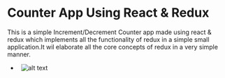 # Counter App Using React & Redux

This is a simple Increment/Decrement Counter app made using react & redux which implements all the functionality of redux in a simple small application.It wil elaborate all the core concepts of redux in a very simple manner.
- &nbsp; ![alt text](https://github.com/sarwar1227/redux-counter/blob/main/outputs/output_1.png?raw=true)

